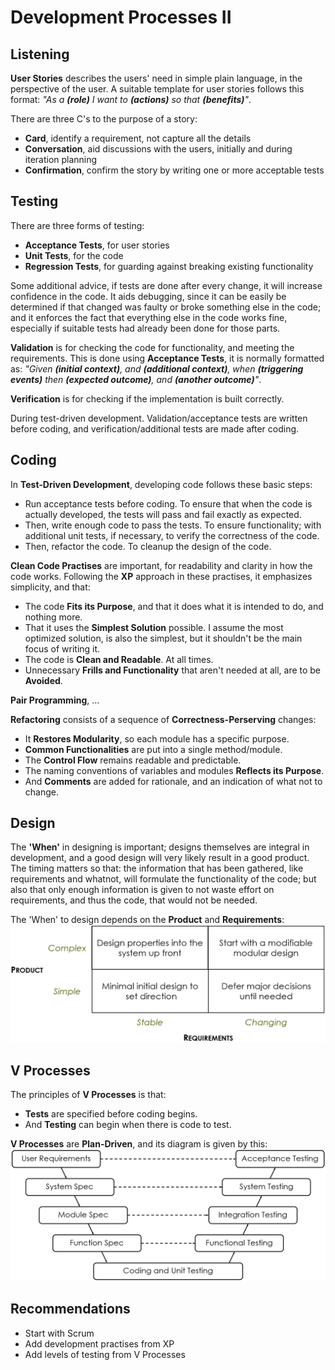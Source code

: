 # Development Processes II

## Listening
**User Stories** describes the users' need in simple plain language, in the perspective of the user. A suitable template for user stories follows this format: *"As a **(role)** I want to **(actions)** so that **(benefits)**"*.

There are three C's to the purpose of a story:
* **Card**, identify a requirement, not capture all the details
* **Conversation**, aid discussions with the users, initially and during iteration planning
* **Confirmation**, confirm the story by writing one or more acceptable tests

## Testing
There are three forms of testing:
* **Acceptance Tests**, for user stories
* **Unit Tests**, for the code
* **Regression Tests**, for guarding against breaking existing functionality

Some additional advice, if tests are done after every change, it will increase confidence in the code. It aids debugging, since it can be easily be determined if that changed was faulty or broke something else in the code; and it enforces the fact that everything else in the code works fine, especially if suitable tests had already been done for those parts.

**Validation** is for checking the code for functionality, and meeting the requirements. This is done using **Acceptance Tests**, it is normally formatted as: *"Given **(initial context)**, and **(additional context)**, when **(triggering events)** then **(expected outcome)**, and **(another outcome)**"*.

**Verification** is for checking if the implementation is built correctly.

During test-driven development. Validation/acceptance tests are written before coding, and verification/additional tests are made after coding.

## Coding
In **Test-Driven Development**, developing code follows these basic steps:
* Run acceptance tests before coding. To ensure that when the code is actually developed, the tests will pass and fail exactly as expected.
* Then, write enough code to pass the tests. To ensure functionality; with additional unit tests, if necessary, to verify the correctness of the code.
* Then, refactor the code. To cleanup the design of the code.

**Clean Code Practises** are important, for readability and clarity in how the code works. Following the **XP** approach in these practises, it emphasizes simplicity, and that:
* The code **Fits its Purpose**, and that it does what it is intended to do, and nothing more.
* That it uses the **Simplest Solution** possible. I assume the most optimized solution, is also the simplest, but it shouldn't be the main focus of writing it.
* The code is **Clean and Readable**. At all times.
* Unnecessary **Frills and Functionality** that aren't needed at all, are to be **Avoided**.

**Pair Programming**, ...

**Refactoring** consists of a sequence of **Correctness-Perserving** changes:
* It **Restores Modularity**, so each module has a specific purpose.
* **Common Functionalities** are put into a single method/module.
* The **Control Flow** remains readable and predictable.
* The naming conventions of variables and modules **Reflects its Purpose**.
* And **Comments** are added for rationale, and an indication of what not to change.

## Design
The **'When'** in designing is important; designs themselves are integral in development, and a good design will very likely result in a good product. The timing matters so that: the information that has been gathered, like requirements and whatnot, will formulate the functionality of the code; but also that only enough information is given to not waste effort on requirements, and thus the code, that would not be needed.

The 'When' to design depends on the **Product** and **Requirements**:
![alt text](image-4.png)

## V Processes
The principles of **V Processes** is that:
* **Tests** are specified before coding begins.
* And **Testing** can begin when there is code to test.

**V Processes** are **Plan-Driven**, and its diagram is given by this:
![alt text](image-5.png)

## Recommendations
* Start with Scrum
* Add development practises from XP
* Add levels of testing from V Processes
